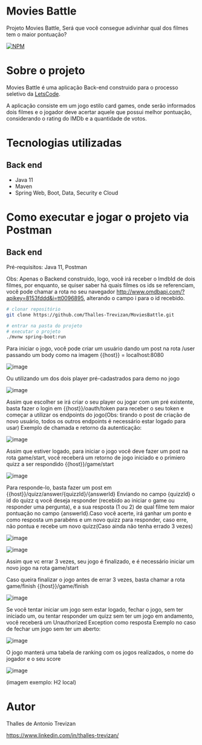 # Movies Battle
Projeto Movies Battle, Será que você consegue adivinhar qual dos filmes tem o maior pontuação?

[![NPM](https://img.shields.io/npm/l/react)](https://github.com/Thalles-Trevizan/MoviesBattle/blob/main/LICENSE)

# Sobre o projeto

Movies Battle é uma aplicação Back-end construido para o processo seletivo da [LetsCode](https://devsuperior.com "Site da LetsCode").

A aplicação consiste em um jogo estilo card games, onde serão informados dois filmes e o jogador deve acertar aquele que possui melhor pontuação, considerando o rating do IMDb e a quantidade de votos.

# Tecnologias utilizadas
## Back end
- Java 11
- Maven
- Spring Web, Boot, Data, Security e Cloud


# Como executar e jogar o projeto via Postman

## Back end
Pré-requisitos: Java 11, Postman

Obs: Apenas o Backend construido, logo, você irá receber o ImdbId de dois filmes, por enquanto, se quiser saber há quais filmes os ids se referenciam, você pode chamar a rota no seu navegador http://www.omdbapi.com/?apikey=8153fddd&i=tt0096895, alterando o campo i para o id recebido.

```bash
# clonar repositório
git clone https://github.com/Thalles-Trevizan/MoviesBattle.git

# entrar na pasta do projeto 
# executar o projeto
./mvnw spring-boot:run
```

Para iniciar o jogo, você pode criar um usuário dando um post na rota /user passando um body como na imagem {{host}} = localhost:8080

![image](https://user-images.githubusercontent.com/55063360/154869611-50897eda-668a-44b8-bb69-3f8af19007cb.png)

Ou utilizando um dos dois player pré-cadastrados para demo no jogo 

![image](https://user-images.githubusercontent.com/55063360/154869681-95322f1e-b461-40b4-909b-e51426512939.png)

Assim que escolher se irá criar o seu player ou jogar com um pré existente, basta fazer o login em {{host}}/oauth/token para receber o seu token e começar a utilizar os endpoints do jogo(Obs: tirando o post de criação de novo usuário, todos os outros endpoints é necessário estar logado para usar)
Exemplo de chamada e retorno da autenticação:

![image](https://user-images.githubusercontent.com/55063360/154869685-1f094ae9-f3b9-46ec-b65b-50b75b184e96.png)

Assim que estiver logado, para iniciar o jogo você deve fazer um post na rota game/start, você receberá um retorno de jogo iniciado e o primiero quizz a ser respondido
{{host}}/game/start

![image](https://user-images.githubusercontent.com/55063360/154869703-15076d7d-b6e1-4993-99f5-7fbf0f4bbf81.png)

Para responde-lo, basta fazer um post em 
{{host}}/quizz/answer/{quizzId}/{answerId}
Enviando no campo {quizzId} o id do quizz  q você deseja responder (recebido ao iniciar o game ou responder uma pergunta), e a sua resposta (1 ou 2) de qual filme tem maior pontuação no campo {answerId}.Caso você acerte, irá ganhar um ponto e como resposta um parabéns e um novo quizz para responder, caso erre, não pontua e recebe um novo quizz(Caso ainda não tenha errado 3 vezes)

![image](https://user-images.githubusercontent.com/55063360/154869733-8e018fb8-c368-4d31-b534-74c648b68f29.png)

![image](https://user-images.githubusercontent.com/55063360/154869737-51cef0f5-f8b2-4003-9350-56d85c1e9e6d.png)

Assim que vc errar 3 vezes, seu jogo é finalizado, e é necessário iniciar um novo jogo na rota game/start 

Caso queira finalizar o jogo antes de errar 3 vezes, basta chamar a rota game/finish
{{host}}/game/finish

![image](https://user-images.githubusercontent.com/55063360/154869750-65f48368-ee23-4d0c-b97d-d864362d1684.png)

Se você tentar iniciar um jogo sem estar logado, fechar o jogo, sem ter iniciado  um, ou tentar responder um quizz sem ter um jogo em andamento, você receberá um Unauthorized Exception como resposta
Exemplo no caso de fechar um jogo sem ter um aberto:

![image](https://user-images.githubusercontent.com/55063360/154869759-46278579-2330-49fc-8470-1d33a2979a31.png)

O jogo manterá uma tabela de ranking com os jogos realizados, o nome do jogador e o seu score 

![image](https://user-images.githubusercontent.com/55063360/154869774-dfb959e3-899f-42a6-ad8d-9cfda3250085.png)

(imagem exemplo: H2 local)


# Autor

Thalles de Antonio Trevizan

https://www.linkedin.com/in/thalles-trevizan/

